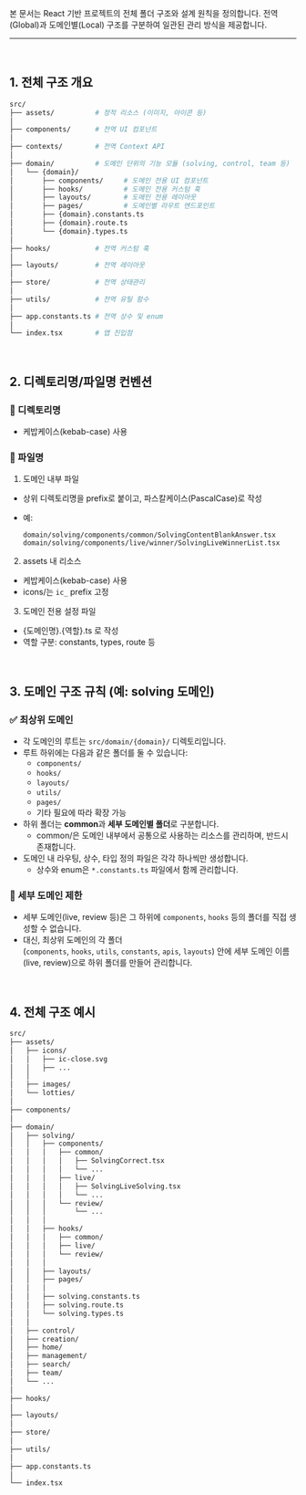 본 문서는 React 기반 프로젝트의 전체 폴더 구조와 설계 원칙을 정의합니다. 전역(Global)과 도메인별(Local) 구조를 구분하여 일관된 관리 방식을 제공합니다.

---

<br />

## 1. 전체 구조 개요

```bash
src/
├── assets/          # 정적 리소스 (이미지, 아이콘 등)
│
├── components/      # 전역 UI 컴포넌트
│
├── contexts/        # 전역 Context API
│
├── domain/          # 도메인 단위의 기능 모듈 (solving, control, team 등)
│   └── {domain}/
│       ├── components/     # 도메인 전용 UI 컴포넌트
│       ├── hooks/          # 도메인 전용 커스텀 훅
│       ├── layouts/        # 도메인 전용 레이아웃
│       ├── pages/          # 도메인별 라우트 엔드포인트
│       ├── {domain}.constants.ts
│       ├── {domain}.route.ts
│       └── {domain}.types.ts
│
├── hooks/           # 전역 커스텀 훅
│
├── layouts/         # 전역 레이아웃
│
├── store/           # 전역 상태관리
│
├── utils/           # 전역 유틸 함수
│
├── app.constants.ts # 전역 상수 및 enum
│
└── index.tsx        # 앱 진입점
```

<br />

## 2. 디렉토리명/파일명 컨벤션

### **📂 디렉토리명**

- 케밥케이스(kebab-case) 사용

### **📄 파일명**

1) 도메인 내부 파일

- 상위 디렉토리명을 prefix로 붙이고, 파스칼케이스(PascalCase)로 작성
- 예:
    
    `domain/solving/components/common/SolvingContentBlankAnswer.tsx`
    `domain/solving/components/live/winner/SolvingLiveWinnerList.tsx`
    

2) assets 내 리소스

- 케밥케이스(kebab-case) 사용
- icons/는 `ic_` prefix 고정

3) 도메인 전용 설정 파일

- {도메인명}.{역할}.ts 로 작성
- 역할 구분: constants, types, route 등

<br />

## 3. 도메인 구조 규칙 (예: solving 도메인)

### ✅ 최상위 도메인

- 각 도메인의 루트는 `src/domain/{domain}/` 디렉토리입니다.
- 루트 하위에는 다음과 같은 폴더를 둘 수 있습니다:
    - `components/`
    - `hooks/`
    - `layouts/`
    - `utils/`
    - `pages/`
    - 기타 필요에 따라 확장 가능
- 하위 폴더는 **common**과 **세부 도메인별 폴더**로 구분합니다.
    - common/은 도메인 내부에서 공통으로 사용하는 리소스를 관리하며, 반드시 존재합니다.
- 도메인 내 라우팅, 상수, 타입 정의 파일은 각각 하나씩만 생성합니다.
    - 상수와 enum은 `*.constants.ts` 파일에서 함께 관리합니다.

### 🚫 세부 도메인 제한

- 세부 도메인(live, review 등)은 그 하위에 `components`, `hooks` 등의 폴더를 직접 생성할 수 없습니다.
- 대신, 최상위 도메인의 각 폴더(`components`, `hooks`, `utils`, `constants`, `apis`, `layouts`) 안에 세부 도메인 이름(live, review)으로 하위 폴더를 만들어 관리합니다.

<br />

## 4. 전체 구조 예시

```bash
src/
├── assets/                 
│   ├── icons/             
│   │   ├── ic-close.svg           
│   │   ├── ...
│   │   
│   ├── images/            
│   └── lotties/          
│
├── components/                         
│
├── domain/               
│   ├── solving/                
│   │   ├── components/         
│   │   │   ├── common/         
│   │   │   │   ├── SolvingCorrect.tsx
│   │   │   │   └── ...
│   │   │   ├── live/       
│   │   │   │   ├── SolvingLiveSolving.tsx 
│   │   │   │   └── ...
│   │   │   └── review/     
│   │   │       └── ...
│   │   │
│   │   ├── hooks/          
│   │   │   ├── common/
│   │   │   ├── live/
│   │   │   └── review/
│   │   │
│   │   ├── layouts/        
│   │   ├── pages/          
│   │   │
│   │   ├── solving.constants.ts 
│   │   ├── solving.route.ts 
│   │   └── solving.types.ts 
│   │
│   ├── control/            
│   ├── creation/           
│   ├── home/               
│   ├── management/        
│   ├── search/         
│   ├── team/               
│   └── ...         
│
├── hooks/                  
│
├── layouts/               
│
├── store/                 
│
├── utils/                
│
├── app.constants.ts       
│
└── index.tsx               
```